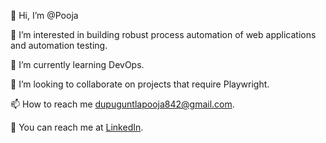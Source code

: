 👋 Hi, I’m @Pooja  

👀 I’m interested in building robust process automation of web applications and automation testing.  

🌱 I’m currently learning DevOps.  

💞️ I’m looking to collaborate on projects that require Playwright.  

📫 How to reach me dupuguntlapooja842@gmail.com.  

🚀 You can reach me at [LinkedIn](https://www.linkedin.com/in/pooja-dupuguntla/).  


